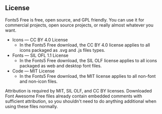 ## License

Fonts5 Free is free, open source, and GPL friendly. You can use it for
commercial projects, open source projects, or really almost whatever you want.

- Icons — CC BY 4.0 License
  - In the Fonts5 Free download, the CC BY 4.0 license applies to all icons packaged as .svg and .js files types.
- Fonts — SIL OFL 1.1 License
  - In the Fonts5 Free download, the SIL OLF license applies to all icons packaged as web and desktop font files.
- Code — MIT License
  - In the Fonts5 Free download, the MIT license applies to all non-font and non-icon files.

Attribution is required by MIT, SIL OLF, and CC BY licenses. Downloaded Font
Awesome Free files already contain embedded comments with sufficient
attribution, so you shouldn't need to do anything additional when using these
files normally.


